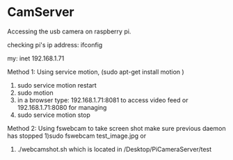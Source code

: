 # CamServer

Accessing the usb camera on raspberry pi.

checking pi's ip address:
ifconfig

my: 
inet 192.168.1.71

Method 1: Using service motion, (sudo apt-get install motion ) 
1) sudo service motion restart
2) sudo motion
3) in a browser type: 192.168.1.71:8081 to access video feed
or 192.168.1.71:8080 for managing
4) sudo service motion stop



Method 2: Using fswebcam to take screen shot
make sure previous daemon has stopped
1)sudo fswebcam test_image.jpg
or 
1) ./webcamshot.sh 
which is located in /Desktop/PiCameraServer/test
